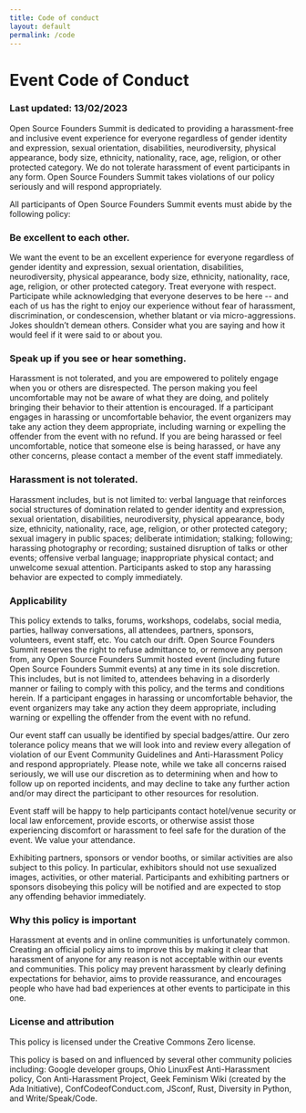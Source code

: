 ```yaml
---
title: Code of conduct
layout: default
permalink: /code
---
```


# Event Code of Conduct
### Last updated: 13/02/2023

Open Source Founders Summit is dedicated to providing a harassment-free and inclusive event experience for 
everyone regardless of gender identity and expression, sexual orientation, disabilities, neurodiversity, 
physical appearance, body size, ethnicity, nationality, race, age, religion, or other protected category. 
We do not tolerate harassment of event participants in any form. Open Source Founders Summit takes violations 
of our policy seriously and will respond appropriately.

All participants of Open Source Founders Summit events must abide by the following policy:

### Be excellent to each other.

We want the event to be an excellent experience for everyone regardless of gender identity and expression, 
sexual orientation, disabilities, neurodiversity, physical appearance, body size, ethnicity, nationality, 
race, age, religion, or other protected category. Treat everyone with respect. Participate while acknowledging 
that everyone deserves to be here -- and each of us has the right to enjoy our experience without fear of 
harassment, discrimination, or condescension, whether blatant or via micro-aggressions. Jokes shouldn’t demean 
others. Consider what you are saying and how it would feel if it were said to or about you.

### Speak up if you see or hear something.

Harassment is not tolerated, and you are empowered to politely engage when you or others are disrespected. 
The person making you feel uncomfortable may not be aware of what they are doing, and politely bringing their 
behavior to their attention is encouraged. If a participant engages in harassing or uncomfortable behavior, 
the event organizers may take any action they deem appropriate, including warning or expelling the offender 
from the event with no refund. If you are being harassed or feel uncomfortable, notice that someone else is being 
harassed, or have any other concerns, please contact a member of the event staff immediately.

### Harassment is not tolerated.

Harassment includes, but is not limited to: verbal language that reinforces social structures of domination 
related to gender identity and expression, sexual orientation, disabilities, neurodiversity, physical appearance, 
body size, ethnicity, nationality, race, age, religion, or other protected category; sexual imagery in public 
spaces; deliberate intimidation; stalking; following; harassing photography or recording; sustained disruption of 
talks or other events; offensive verbal language; inappropriate physical contact; and unwelcome sexual attention. 
Participants asked to stop any harassing behavior are expected to comply immediately.

### Applicability

This policy extends to talks, forums, workshops, codelabs, social media, parties, hallway conversations, all 
attendees, partners, sponsors, volunteers, event staff, etc. You catch our drift. Open Source Founders Summit 
reserves the right to refuse admittance to, or remove any person from, any Open Source Founders Summit hosted 
event (including future Open Source Founders Summit events) at any time in its sole discretion. This includes, 
but is not limited to, attendees behaving in a disorderly manner or failing to comply with this policy, and the 
terms and conditions herein. If a participant engages in harassing or uncomfortable behavior, the event organizers 
may take any action they deem appropriate, including warning or expelling the offender from the event with no refund.

Our event staff can usually be identified by special badges/attire. Our zero tolerance policy means that we 
will look into and review every allegation of violation of our Event Community Guidelines and Anti-Harassment 
Policy and respond appropriately. Please note, while we take all concerns raised seriously, we will use our 
discretion as to determining when and how to follow up on reported incidents, and may decline to take any further 
action and/or may direct the participant to other resources for resolution.

Event staff will be happy to help participants contact hotel/venue security or local law enforcement, provide 
escorts, or otherwise assist those experiencing discomfort or harassment to feel safe for the duration of the 
event. We value your attendance.

Exhibiting partners, sponsors or vendor booths, or similar activities are also subject to this policy. In 
particular, exhibitors should not use sexualized images, activities, or other material. Participants and 
exhibiting partners or sponsors disobeying this policy will be notified and are expected to stop any offending 
behavior immediately.

### Why this policy is important

Harassment at events and in online communities is unfortunately common. Creating an official policy aims to 
improve this by making it clear that harassment of anyone for any reason is not acceptable within our events 
and communities. This policy may prevent harassment by clearly defining expectations for behavior, aims to 
provide reassurance, and encourages people who have had bad experiences at other events to participate in this one.

### License and attribution

This policy is licensed under the Creative Commons Zero license.

This policy is based on and influenced by several other community policies including: Google developer groups, 
Ohio LinuxFest Anti-Harassment policy, Con Anti-Harassment Project, Geek Feminism Wiki (created by the Ada 
Initiative), ConfCodeofConduct.com, JSconf, Rust, Diversity in Python, and Write/Speak/Code.
